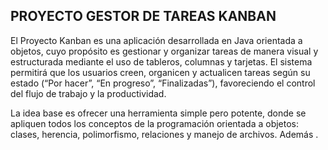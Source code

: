 ## PROYECTO GESTOR DE TAREAS KANBAN

El Proyecto Kanban es una aplicación desarrollada en Java orientada a objetos, cuyo propósito es gestionar y organizar tareas de manera visual y estructurada mediante el uso de tableros, columnas y tarjetas.
El sistema permitirá que los usuarios creen, organicen y actualicen tareas según su estado (“Por hacer”, “En progreso”, “Finalizadas”), favoreciendo el control del flujo de trabajo y la productividad.

La idea base es ofrecer una herramienta simple pero potente, donde se apliquen todos los conceptos de la programación orientada a objetos: clases, herencia, polimorfismo, relaciones y manejo de archivos.
Además
.

